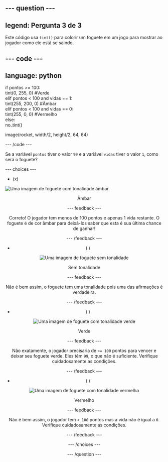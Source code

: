 --- question ---
---
legend: Pergunta 3 de 3
---

Este código usa `tint()` para colorir um foguete em um jogo para mostrar ao jogador como ele está se saindo.

--- code ---
---
language: python
---

if pontos >= 100:    
    tint(0, 255, 0) #Verde   
elif pontos < 100 and vidas == 1:   
    tint(255, 200, 0) #Âmbar    
elif pontos < 100 and vidas == 0:     
    tint(255, 0, 0) #Vermelho     
else:      
    no_tint()

image(rocket, width/2, height/2, 64, 64)

--- /code ---

Se a variável `pontos` tiver o valor `99` e a variável `vidas` tiver o valor `1`, como será o foguete?

--- choices ---

- (x)

![Uma imagem de foguete com tonalidade âmbar.](images/rocket_Âmbar.png) <div style="text-align: center;">Âmbar

 --- feedback ---

 Correto! O jogador tem menos de 100 pontos e apenas 1 vida restante. O foguete é de cor âmbar para deixá-los saber que esta é sua última chance de ganhar!

 --- /feedback ---

- ( )

![Uma imagem de foguete sem tonalidade](images/rocket_original.png) <div style="text-align: center;">Sem tonalidade

 --- feedback ---

 Não é bem assim, o foguete tem uma tonalidade pois uma das afirmações é verdadeira.

 --- /feedback ---

- ( )

![Uma imagem de foguete com tonalidade verde](images/rocket_Verde.png) <div style="text-align: center;">Verde

 --- feedback ---

 Não exatamente, o jogador precisaria de `>= 100` pontos para vencer e deixar seu foguete verde. Eles têm `99`, o que não é suficiente. Verifique cuidadosamente as condições.

 --- /feedback ---

- ( )

![Uma imagem de foguete com tonalidade vermelha](images/rocket_Vermelho.png) <div style="text-align: center;">Vermelho

 --- feedback ---

 Não é bem assim, o jogador tem `< 100` pontos mas a vida não é igual a `0`. Verifique cuidadosamente as condições.

 --- /feedback ---

--- /choices ---

--- /question ---

